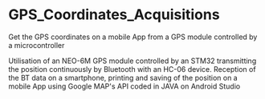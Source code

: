 # GPS_Coordinates_Acquisitions
Get the GPS coordinates on a mobile App from a GPS module controlled by a microcontroller

Utilisation of an NEO-6M GPS module controlled by an STM32 transmitting the position continuously by Bluetooth with an HC-06 device. Reception of the BT data on a smartphone, printing and saving of the position on a mobile App using Google MAP's API coded in JAVA on Android Studio
